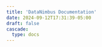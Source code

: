 ```yaml
---
title: 'DataNimbus Documentation'
date: 2024-09-12T17:31:39-05:00
draft: false
cascade:
  type: docs
---
```



